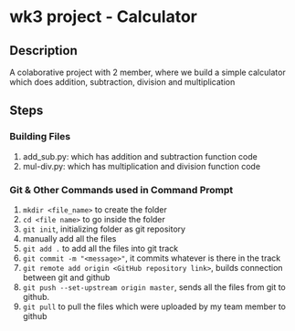 # wk3 project - Calculator

## Description
A colaborative project with 2 member, where we build a simple calculator which does addition, subtraction, division and multiplication

## Steps

### Building Files
1) add_sub.py: which has addition and subtraction function code
2) mul-div.py: which has multiplication and division function code

### Git & Other Commands used in Command Prompt
1) `mkdir <file_name>` to create the folder
2) `cd <file name>` to go inside the folder
3) `git init`, initializing folder as git repository
4) manually add all the files
5) `git add .` to add all the files into git track
6) `git commit -m "<message>"`, it commits whatever is there in the track
7) `git remote add origin <GitHub repository link>`, builds connection between git and github
8) `git push --set-upstream origin master`, sends all the files from git to github.
9) `git pull` to pull the files which were uploaded by my team member to github
